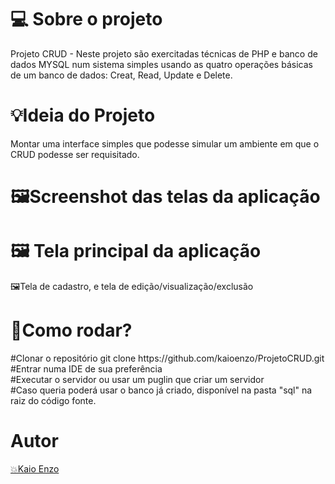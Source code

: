 <h1>💻 Sobre o projeto </h1>
Projeto CRUD - Neste projeto são exercitadas técnicas de PHP e banco de dados MYSQL num sistema simples usando as quatro operações básicas de um banco de dados: Creat, Read, Update e Delete.
 <h1>💡Ideia do Projeto</h1>
Montar uma interface simples que podesse simular um ambiente em que o CRUD podesse ser requisitado.
<div >
 <h1>🖼️Screenshot das telas da aplicação</h1>
</div>
<h1>🖼️ Tela principal da aplicação</h1>
<p>🖼️Tela de cadastro, e tela de edição/visualização/exclusão</p>
<h1>👷Como rodar?</h1>
<p>
#Clonar o repositório
git clone https://github.com/kaioenzo/ProjetoCRUD.git<br>
#Entrar numa IDE de sua preferência <br>
#Executar o servidor ou usar um puglin que criar um servidor<br>
#Caso queria poderá usar o banco já criado, disponível na pasta "sql" na raiz do código fonte.
 </p>
<h1><strong>Autor</strong></h1>
<a href="https://github.com/kaioenzo/"<p>💥Kaio Enzo</p>


